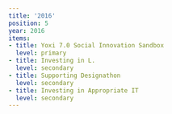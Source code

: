```yaml
---
title: '2016'
position: 5
year: 2016
items:
- title: Yoxi 7.0 Social Innovation Sandbox
  level: primary
- title: Investing in L.
  level: secondary
- title: Supporting Designathon
  level: secondary
- title: Investing in Appropriate IT
  level: secondary
---
```


